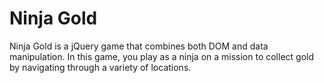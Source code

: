 # Ninja Gold

Ninja Gold is a jQuery game that combines both DOM and data manipulation. In this game, you play as a ninja on a mission to collect gold by navigating through a variety of locations.
